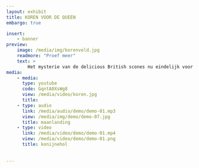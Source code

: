 ```yaml
---
layout: exhibit
title: KOREN VOOR DE QUEEN
embargo: true

insert:
    - banner
preview: 
    image: /media/img/korenveld.jpg
    readmore: "Proef meer"
    text: >
        Het mysterie van de delicious British scones nu eindelijk voor u onthuld.
media:
    - media:
      type: youtube
      code: GqntA0XsWg8
      view: /media/video/koren.jpg
      title: 
    - type: audio
      link: /media/audio/demo/demo-01.mp3
      view: /media/img/demo/demo-07.jpg
      title: maanlanding
    - type: video
      link: /media/video/demo/demo-01.mp4
      view: /media/video/demo/demo-01.png
      title: konijnehol
      
      
---
```

